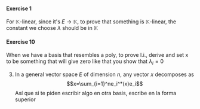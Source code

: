 #### Exercise 1
For $\mathbb{K}$-linear, since it's $E\rightarrow\mathbb{K}$, to prove that something is $\mathbb{K}$-linear, the constant we choose $\lambda$ should be in $\mathbb{K}$

#### Exercise 10
When we have a basis that resembles a poly, to prove l.i., derive and set x to be something that will give zero like that you show that $\lambda_i=0$

3. In a general vector space $E$ of dimension $n$, any vector $x$ decomposes as
$$x=\sum_{i=1}^ne_i^*(x)e_i$$
Así que si te piden escribir algo en otra basis, escribe en la forma superior 